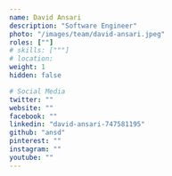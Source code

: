 ```yaml
---
name: David Ansari
description: "Software Engineer"
photo: "/images/team/david-ansari.jpeg"
roles: [""]
# skills: ["""]
# location: 
weight: 1
hidden: false

# Social Media 
twitter: ""
website: ""
facebook: ""
linkedin: "david-ansari-747581195"
github: "ansd"
pinterest: ""
instagram: ""
youtube: ""
---
```



<!--more-->
